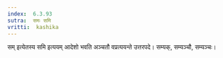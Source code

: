 ```yaml
---
index:  6.3.93
sutra:  समः समि
vritti:  kashika 
---
```


सम् इत्येतस्य समि इत्ययम् आदेशो भवति अञ्चतौ वप्रत्ययन्ते उत्तरपदे। सम्यक्, सम्यञ्चौ, सम्यञ्चः।


